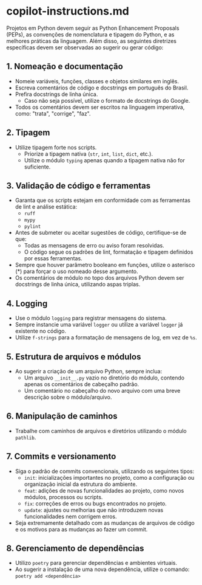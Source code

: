 # copilot-instructions.md

Projetos em Python devem seguir as Python Enhancement Proposals (PEPs), as convenções de nomenclatura e tipagem do Python, e as melhores práticas da linguagem. Além disso, as seguintes diretrizes específicas devem ser observadas ao sugerir ou gerar código:

## 1. Nomeação e documentação

* Nomeie variáveis, funções, classes e objetos similares em inglês.
* Escreva comentários de código e docstrings em português do Brasil.
* Prefira docstrings de linha única.
  * Caso não seja possível, utilize o formato de docstrings do Google.
* Todos os comentários devem ser escritos na linguagem imperativa, como: "trata", "corrige", "faz".

## 2. Tipagem

* Utilize tipagem forte nos scripts.
  * Priorize a tipagem nativa (`str`, `int`, `list`, `dict`, etc.).
  * Utilize o módulo `typing` apenas quando a tipagem nativa não for suficiente.

## 3. Validação de código e ferramentas

* Garanta que os scripts estejam em conformidade com as ferramentas de lint e análise estática:
  * `ruff`
  * `mypy`
  * `pylint`
* Antes de submeter ou aceitar sugestões de código, certifique-se de que:
  * Todas as mensagens de erro ou aviso foram resolvidas.
  * O código segue os padrões de lint, formatação e tipagem definidos por essas ferramentas.
* Sempre que houver parâmetro booleano em funções, utilize o asterisco (*) para forçar o uso nomeado desse argumento.
* Os comentários de módulo no topo dos arquivos Python devem ser docstrings de linha única, utilizando aspas triplas.

## 4. Logging

* Use o módulo `logging` para registrar mensagens do sistema.
* Sempre instancie uma variável `logger` ou utilize a variável `logger` já existente no código.
* Utilize `f-strings` para a formatação de mensagens de log, em vez de `%s`.

## 5. Estrutura de arquivos e módulos

* Ao sugerir a criação de um arquivo Python, sempre inclua:
  * Um arquivo `__init__.py` vazio no diretório do módulo, contendo apenas os comentários de cabeçalho padrão.
  * Um comentário no cabeçalho do novo arquivo com uma breve descrição sobre o módulo/arquivo.

## 6. Manipulação de caminhos

* Trabalhe com caminhos de arquivos e diretórios utilizando o módulo `pathlib`.

## 7. Commits e versionamento

* Siga o padrão de commits convencionais, utilizando os seguintes tipos:
  * `init`: inicializações importantes no projeto, como a configuração ou organização inicial da estrutura do ambiente.
  * `feat`: adições de novas funcionalidades ao projeto, como novos módulos, processos ou scripts.
  * `fix`: correções de erros ou bugs encontrados no projeto.
  * `update`: ajustes ou melhorias que não introduzem novas funcionalidades nem corrigem erros.
* Seja extremamente detalhado com as mudanças de arquivos de código e os motivos para as mudanças ao fazer um commit.

## 8. Gerenciamento de dependências

* Utilizo `poetry` para gerenciar dependências e ambientes virtuais.
* Ao sugerir a instalação de uma nova dependência, utilize o comando:  
  `poetry add <dependência>`
